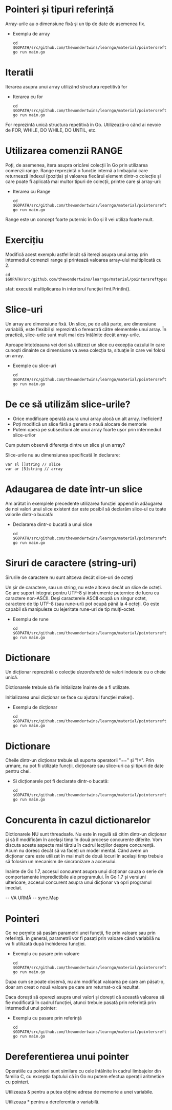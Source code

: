 # Pointeri și tipuri referință

Array-urile au o dimensiune fixă și un tip de date de asemenea fix.

- Exemplu de array

    ```
    cd $GOPATH/src/github.com/thewondertwins/learngo/material/pointersreftypes/demos/array
    go run main.go
    ```

# Iteratii

Iterarea asupra unui array utilizând structura repetitivă for

- Iterarea cu for

    ```
    cd $GOPATH/src/github.com/thewondertwins/learngo/material/pointersreftypes/demos/array
    go run main.go
    ```

For reprezintă unică structura repetitivă în Go. Utilizează-o când ai nevoie de FOR, WHILE, DO WHILE, DO UNTIL, etc.

# Utilizarea comenzii RANGE

Poți, de asemenea, itera asupra oricărei colecții în Go prin utilizarea comenzii range. Range reprezintă o funcție internă a limbajului care returnează indexul (poziția) și valoarea fiecărui element dintr-o colecție și care poate fi aplicată mai multor tipuri de colecții, printre care și array-uri:

- Iterarea cu Range

    ```
    cd $GOPATH/src/github.com/thewondertwins/learngo/material/pointersreftypes/demos/array
    go run main.go
    ```

Range este un concept foarte puternic în Go și îl vei utiliza foarte mult.

# Exercițiu 

Modifică acest exemplu astfel încât să iterezi asupra unui array prin intermediul comenzii range și printează valoarea array-ului multiplicată cu 2.

    cd $GOPATH/src/github.com/thewondertwins/learngo/material/pointersreftypes/exercises/range

sfat: execută multiplicarea în interiorul funcției fmt.Println().

# Slice-uri


Un array are dimensiune fixă. Un slice, pe de altă parte, are dimensiune variabilă, este flexibil și reprezintă o fereastră către elementele unui array. În practică, slice-urile sunt mult mai des întâlnite decât array-urile.

Aproape întotdeauna vei dori să utilizezi un slice cu excepția cazului în care cunoști dinainte ce dimensiune va avea colecția ta, situație în care vei folosi un array.

- Exemple cu slice-uri 

    ```
    cd $GOPATH/src/github.com/thewondertwins/learngo/material/pointersreftypes/demos/slice
    go run main.go
    ```

# De ce să utilizăm slice-urile?

- Orice modificare operată asura unui array alocă un alt array. Ineficient!
- Poți modifică un slice fără a genera o nouă alocare de memorie
- Putem opera pe subsectiuni ale unui array foarte ușor prin intermediul slice-urilor

Cum putem observă diferența dintre un slice și un array?

Slice-urile nu au dimensiunea specificată în declarare:

    var sl []string // slice
    var ar [5]string // array

# Adaugarea de date într-un slice

Am arătat în exemplele precedente utilizarea funcției append în adăugarea de noi valori unui slice existent dar este posibil să declarăm slice-ul cu toate valorile dintr-o bucată:

- Declararea dintr-o bucată a unui slice

    ```
    cd $GOPATH/src/github.com/thewondertwins/learngo/material/pointersreftypes/demos/slice
    go run main.go
    ```

# Siruri de caractere (string-uri)

Sirurile de caractere nu sunt altceva decât slice-uri de octeți

Un șir de caractere, sau un string, nu este altceva decât un slice de octeți. Go are suport integrat pentru UTF-8 și instrumente puternice de lucru cu caractere non-ASCII. Deși caracterele ASCII ocupă un singur octet, caractere de tip UTF-8 (sau rune-uri) pot ocupă până la 4 octeți. Go este capabil să manipuleze cu lejeritate rune-uri de tip mulți-octet.

- Exemplu de rune 

    ```
    cd $GOPATH/src/github.com/thewondertwins/learngo/material/pointersreftypes/demos/runes
    go run main.go
    ```

# Dictionare

Un dicționar reprezintă o colecție _dezordonată_ de valori indexate cu o cheie unică.

Dictionarele trebuie să fie initializate înainte de a fi utilizate.

Initializarea unui dicționar se face cu ajutorul funcției make().

- Exemplu de dicționar 

    ```
    cd $GOPATH/src/github.com/thewondertwins/learngo/material/pointersreftypes/demos/maps
    go run main.go
    ```

# Dictionare

Cheile dintr-un dicționar trebuie să suporte operatorii "==" și "!=". Prin urmare, nu pot fi utilizate funcții, dicționare sau slice-uri ca și tipuri de date pentru chei.

- Si dicționarele pot fi declarate dintr-o bucată:

    ```
    cd $GOPATH/src/github.com/thewondertwins/learngo/material/pointersreftypes/demos/mapsinline
    go run main.go
    ```

# Concurenta în cazul dictionarelor

Dictionarele NU sunt threadsafe. Nu este în regulă să citim dintr-un dicționar și să îl modificăm în același timp în două procese concurente diferite. Vom discuta aceste aspecte mai târziu în cadrul lecțiilor despre concurență. Acum nu doresc decât să va faceți un model mental. Când avem un dicționar care este utilizat în mai mult de două locuri în același timp trebuie să folosim un mecanism de sincronizare a accesului.

Inainte de Go 1.7, accesul concurent asupra unui dicționar cauza o serie de comportamente impredictibile ale programului. În Go 1.7 și versiuni ulterioare, accesul concurent asupra unui dicționar va opri programul imediat.

 -- VA URMĂ -- sync.Map

# Pointeri

Go ne permite să pasăm parametri unei funcții, fie prin valoare sau prin referință. În general, parametrii vor fi pasați prin valoare când variabilă nu va fi utilizată după închiderea funcției.

- Exemplu cu pasare prin valoare

    ```
    cd $GOPATH/src/github.com/thewondertwins/learngo/material/pointersreftypes/demos/passbyval
    go run main.go
    ```

Dupa cum se poate observă, nu am modificat valoarea pe care am păsat-o, doar am creat o nouă valoare pe care am returnat-o că rezultat.

Daca dorești să operezi asupra unei valori și dorești că această valoarea să fie modificată în cadrul funcției, atunci trebuie pasată prin referință prin intermediul unui pointer:

- Exemplu cu pasare prin referință

    ```
    cd $GOPATH/src/github.com/thewondertwins/learngo/material/pointersreftypes/demos/passbyref
    go run main.go
    ```

# Dereferentierea unui pointer

Operatiile cu pointeri sunt similare cu cele întâlnite în cadrul limbajelor din familia C, cu excepția faptului că în Go nu putem efectua operații aritmetice cu pointeri.

Utilizeaza & pentru a putea obține adresa de memorie a unei variabile.

Utilizeaza * pentru a dereferentia o variabilă.